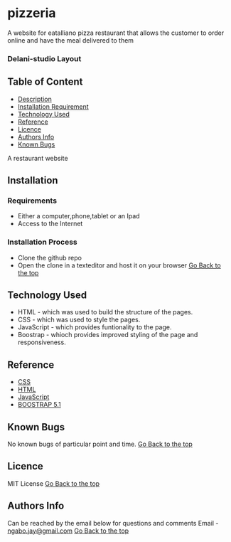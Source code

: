 # pizzeria
A website for eatalliano pizza restaurant that allows the customer to order online and have the meal delivered to them
### Delani-studio Layout


## Table of Content
+ [Description](#description)
+ [Installation Requirement](#Requirements)
+ [Technology Used](#technology-used)
+ [Reference](#reference)
+ [Licence](#licence)
+ [Authors Info](#Authors-Info)
+ [Known Bugs](#Known-Bugs)
<p>A restaurant website</p>

## Installation
### Requirements
* Either a computer,phone,tablet or an Ipad
* Access to the Internet
### Installation Process
* Clone the github repo
* Open the clone in a texteditor and host it on your browser
[Go Back to the top](#By-Jacqueline-ngabo)
## Technology Used
* HTML - which was used to build the structure of the pages.
* CSS - which was used to style the pages.
* JavaScript - which provides funtionality to the page.
* Boostrap - whioch provides improved styling of the page and responsiveness.
## Reference
* [CSS](https://developer.mozilla.org/en-US/docs/Web/CSS)
* [HTML](https://developer.mozilla.org/en-US/docs/Glossary/HTML)
* [JavaScript](https://developer.mozilla.org/en-US/docs/Web/JavaScript)
* [BOOSTRAP 5.1](https://getbootstrap.com/docs/5.0/getting-started/introduction/)
## Known Bugs
No known bugs of particular point and time.
[Go Back to the top](#By-Jacqueline-ngabo)
## Licence
MIT License
[Go Back to the top](#By-Jacqueline-ngabo)
## Authors Info
Can be reached by the email below for questions and comments
Email - ngabo.jay@gmail.com
[Go Back to the top](#By-jacqueline-ngabo)
